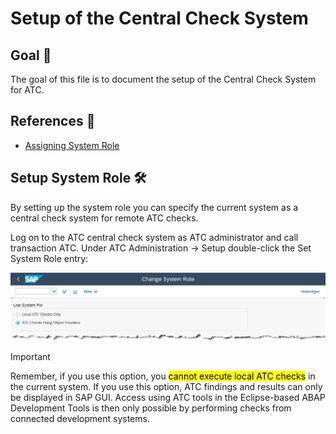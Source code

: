 # Setup of the Central Check System

## Goal 🎯

The goal of this file is to document the setup of the Central Check System for ATC.

## References 📝
- [Assigning System Role](https://help.sap.com/docs/ABAP_PLATFORM_NEW/ba879a6e2ea04d9bb94c7ccd7cdac446/0a107af6e9de46129a866fa08cccc640.html?locale=en-US)

## Setup System Role 🛠️

By setting up the system role you can specify the current system as a central check system for remote ATC checks.

Log on to the ATC central check system as ATC administrator and call transaction ATC. Under ATC Administration -> Setup double-click the Set System Role entry:
  
  ![Screenshot of Central Check System](images/system-role.png)


> [!IMPORTANT]
> Remember, if you use this option, you <mark>cannot execute local ATC checks</mark> in the current system. If you use this option, ATC findings and results can only be displayed in SAP GUI. Access using ATC tools in the Eclipse-based ABAP Development Tools is then only possible by performing checks from connected development systems.

